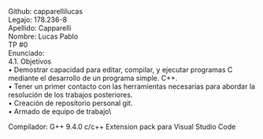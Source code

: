 Github: capparellilucas\
Legajo: 178.236-8\
Apellido: Capparelli\
Nombre: Lucas Pablo\
TP #0\
Enunciado: \
4.1. Objetivos\
• Demostrar capacidad para editar, compilar, y ejecutar programas C mediante
el desarrollo de un programa simple. C++.\
• Tener un primer contacto con las herramientas necesarias para abordar la
resolución de los trabajos posteriores.\
• Creación de repositorio personal git.\
• Armado de equipo de trabajo\

Compilador: G++ 9.4.0
c/c++ Extension pack para Visual Studio Code
